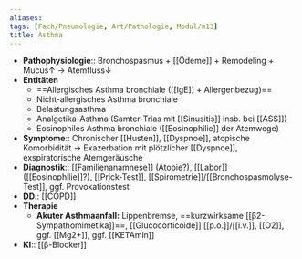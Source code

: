 ```yaml
---
aliases: 
tags: [Fach/Pneumologie, Art/Pathologie, Modul/m13]
title: Asthma
---
```

- **Pathophysiologie**:: Bronchospasmus + [[Ödeme]] + Remodeling + Mucus↑ → Atemfluss↓
- **Entitäten**
	- ==Allergisches Asthma bronchiale ([[IgE]] + Allergenbezug)==
	- Nicht-allergisches Asthma bronchiale
	- Belastungsasthma
	- Analgetika-Asthma (Samter-Trias mit [[Sinusitis]] insb. bei [[ASS]])
	- Eosinophiles Asthma bronchiale ([[Eosinophilie]] der Atemwege)
- **Symptome**:: Chronischer [[Husten]], [[Dyspnoe]], atopische Komorbidität → Exazerbation mit plötzlicher [[Dyspnoe]], exspiratorische Atemgeräusche
- **Diagnostik**:: [[Familienanamnese]] (Atopie?), [[Labor]] ([[Eosinophilie]]?), [[Prick-Test]], [[Spirometrie]]/[[Bronchospasmolyse-Test]], ggf. Provokationstest
- **DD**:: [[COPD]]
- **Therapie**
	- **Akuter Asthmaanfall:** Lippenbremse, ==kurzwirksame [[β2-Sympathomimetika]]==, [[Glucocorticoide]] [[p.o.]]/[[i.v.]], [[O2]], ggf. [[Mg2+]], ggf. [[KETAmin]]
- **KI**:: [[β-Blocker]]